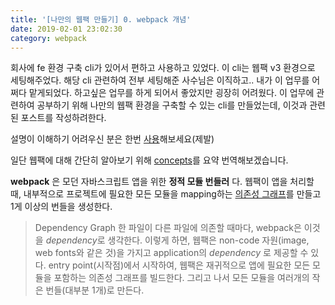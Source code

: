 ```yaml
---
title: '[나만의 웹팩 만들기] 0. webpack 개념'
date: 2019-02-01 23:02:30
category: webpack
---
```


회사에 fe 환경 구축 cli가 있어서 편하고 사용하고 있었다. 이 cli는 웹팩 v3 환경으로 세팅해주었다. 해당 cli 관련하여 전부 세팅해준 사수님은 이직하고.. 내가 이 업무를 어쩌다 맡게되었다. 하고싶은 업무를 하게 되어서 좋았지만 굉장히 어려웠다. 이 업무에 관련하여 공부하기 위해 나만의 웹팩 환경을 구축할 수 있는 cli를 만들었는데, 이것과 관련된 포스트를 작성하려한다.

설명이 이해하기 어려우신 분은 한번 [사용](https://github.com/hoilzz/create-react-packzz)해보세요(제발)

일단 웹팩에 대해 간단히 알아보기 위해 [concepts](https://webpack.js.org/concepts/)를 요약 번역해보겠습니다.

**webpack** 은 모던 자바스크립트 앱을 위한 **정적 모듈 번들러** 다. 웹팩이 앱을 처리할 때, 내부적으로 프로젝트에 필요한 모든 모듈을 mapping하는 [의존성 그래프](https://webpack.js.org/concepts/dependency-graph/)를 만들고 1게 이상의 번들을 생성한다.

> Dependency Graph
> 한 파일이 다른 파일에 의존할 때마다, webpack은 이것을 *dependency*로 생각한다. 이렇게 하면, 웹팩은 non-code 자원(image, web fonts와 같은 것)을 가지고 application의 _dependency_ 로 제공할 수 있다.
> entry point(시작점)에서 시작하여, 웹팩은 재귀적으로 앱에 필요한 모든 모듈을 포함하는 의존성 그래프를 빌드한다.
> 그리고 나서 모든 모듈을 여러개의 작은 번들(대부분 1개)로 만든다.
